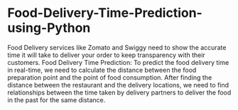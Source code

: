 # Food-Delivery-Time-Prediction-using-Python
Food Delivery services like Zomato and Swiggy need to show the accurate time it will take to deliver your order to keep transparency with their customers.
Food Delivery Time Prediction:
To predict the food delivery time in real-time, we need to calculate the distance between the food preparation point and the point of food consumption.
After finding the distance between the restaurant and the delivery locations,
we need to find relationships between the time taken by delivery partners to deliver the food in the past for the same distance.




